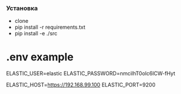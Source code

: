 

### Установка
- clone
- pip install -r requirements.txt
- pip install -e ./src


# .env example
ELASTIC_USER=elastic
ELASTIC_PASSWORD=nmcilhT0olc6lCW-fHyt

ELASTIC_HOST=https://192.168.99.100
ELASTIC_PORT=9200